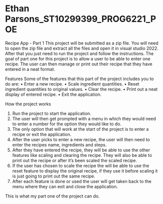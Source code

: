 # Ethan Parsons_ST10299399_PROG6221_POE
Recipe App - Part 1
This project will be submitted as a zip file. You will need to open the zip file and extract all the files and open it in visual studio 2022. After that you just need to run the project and follow the instructions. The goal of part one for this project is to allow a user to be able to enter one recipe. The user can then manage or print out their recipe that they have entered in a neat format.

Features
Some of the features that this part of the project includes you to do are: 
•	Enter a new recipe.
•	Scale ingredient quantities.
•	Reset ingredient quantities to original values.
•	Clear the recipe.
•	Print out a neat display of entered recipe.
•	Exit the application.

How the project works
1.	Run the project to start the application.
2.	The user will then get prompted with a menu in which they would need to enter a number for the option they would like to do.
3.	The only option that will work at the start of the project is to enter a recipe or exit the application.
4.	After the user picks to enter a new recipe, the user will then need to enter the recipes name, ingredients and steps.
5.	After they have entered the recipe, they will be able to use the other features like scaling and clearing the recipe. They will also be able to print out the recipe or after it’s been scaled the scaled recipe. 
6.	If the user has chosen to scale the recipe the will be able to use the reset feature to display the original recipe, if they use it before scaling it is just going to print out the same recipe.
7.	After each feature is done or used the user will get taken back to the menu where they can exit and close the application.

This is what my part one of the project can do.

